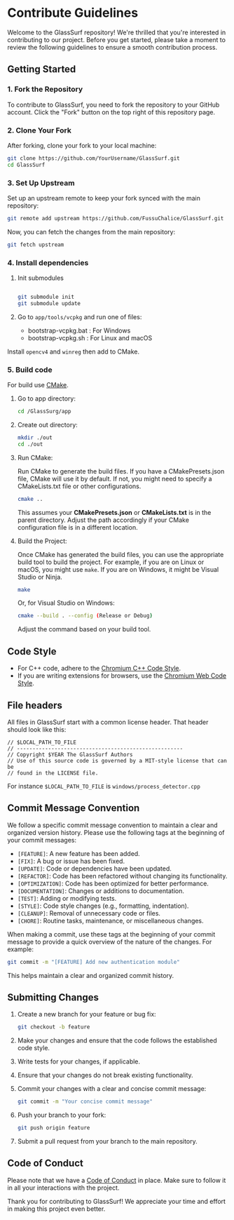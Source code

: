 # Contribute Guidelines

Welcome to the GlassSurf repository! We're thrilled that you're interested in contributing to our project. Before you get started, please take a moment to review the following guidelines to ensure a smooth contribution process.

## Getting Started

### 1. Fork the Repository

To contribute to GlassSurf, you need to fork the repository to your GitHub account. Click the "Fork" button on the top right of this repository page.

### 2. Clone Your Fork

After forking, clone your fork to your local machine:

```bash
git clone https://github.com/YourUsername/GlassSurf.git
cd GlassSurf
```

### 3. Set Up Upstream

Set up an upstream remote to keep your fork synced with the main repository:

```bash
git remote add upstream https://github.com/FussuChalice/GlassSurf.git
```

Now, you can fetch the changes from the main repository:

```bash
git fetch upstream
```

### 4. Install dependencies

1. Init submodules

   ```bash

   git submodule init
   git submodule update
   ```

2. Go to `app/tools/vcpkg` and run one of files:

   - bootstrap-vcpkg.bat : For Windows
   - bootstrap-vcpkg.sh  : For Linux and macOS

Install `opencv4` and `winreg` then add to CMake.

### 5. Build code

For build use [CMake](https://cmake.org/).

1. Go to app directory:

   ```bash
   cd /GlassSurg/app
   ```

2. Create out directory:

   ```bash
   mkdir ./out
   cd ./out
   ```

3. Run CMake:

   Run CMake to generate the build files. If you have a CMakePresets.json file, CMake will use it by default. If not, you might need to specify a CMakeLists.txt file or other configurations.

   ```bash
   cmake ..
   ```

   This assumes your **CMakePresets.json** or **CMakeLists.txt** is in the parent directory. Adjust the path accordingly if your CMake configuration file is in a different location.
4. Build the Project:

   Once CMake has generated the build files, you can use the appropriate build tool to build the project. For example, if you are on Linux or macOS, you might use `make`. If you are on Windows, it might be Visual Studio or Ninja.

   ```bash
   make
   ```

   Or, for Visual Studio on Windows:

   ```bash
   cmake --build . --config (Release or Debug)
   ```

   Adjust the command based on your build tool.

## Code Style

- For C++ code, adhere to the [Chromium C++ Code Style](https://chromium.googlesource.com/chromium/src/+/HEAD/styleguide/c++/c++.md).
- If you are writing extensions for browsers, use the [Chromium Web Code Style](https://chromium.googlesource.com/chromium/src/+/HEAD/styleguide/web/web.md).

## File headers

All files in GlassSurf start with a common license header. That header should look like this:

```CXX
// $LOCAL_PATH_TO_FILE
// -----------------------------------------------------
// Copyright $YEAR The GlassSurf Authors
// Use of this source code is governed by a MIT-style license that can be
// found in the LICENSE file.
```

For instance `$LOCAL_PATH_TO_FILE` is `windows/process_detector.cpp`

## Commit Message Convention

We follow a specific commit message convention to maintain a clear and organized version history. Please use the following tags at the beginning of your commit messages:

- `[FEATURE]`: A new feature has been added.
- `[FIX]`: A bug or issue has been fixed.
- `[UPDATE]`: Code or dependencies have been updated.
- `[REFACTOR]`: Code has been refactored without changing its functionality.
- `[OPTIMIZATION]`: Code has been optimized for better performance.
- `[DOCUMENTATION]`: Changes or additions to documentation.
- `[TEST]`: Adding or modifying tests.
- `[STYLE]`: Code style changes (e.g., formatting, indentation).
- `[CLEANUP]`: Removal of unnecessary code or files.
- `[CHORE]`: Routine tasks, maintenance, or miscellaneous changes.

When making a commit, use these tags at the beginning of your commit message to provide a quick overview of the nature of the changes. For example:

```bash
git commit -m "[FEATURE] Add new authentication module"
```

This helps maintain a clear and organized commit history.

## Submitting Changes

1. Create a new branch for your feature or bug fix:

   ```bash
   git checkout -b feature
   ```

2. Make your changes and ensure that the code follows the established code style.
3. Write tests for your changes, if applicable.
4. Ensure that your changes do not break existing functionality.
5. Commit your changes with a clear and concise commit message:

   ```bash
   git commit -m "Your concise commit message"
   ```

6. Push your branch to your fork:

   ```bash
   git push origin feature
   ```

7. Submit a pull request from your branch to the main repository.

## Code of Conduct

Please note that we have a [Code of Conduct](CODE_OF_CONDUCT.md) in place. Make sure to follow it in all your interactions with the project.

Thank you for contributing to GlassSurf! We appreciate your time and effort in making this project even better.
